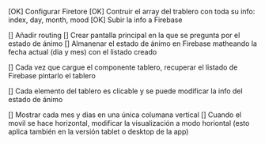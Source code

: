 [OK] Configurar Firetore
[OK] Contruir el array del trablero con toda su info: index, day, month, mood
[OK] Subir la info a Firebase

[] Añadir routing
[] Crear pantalla principal en la que se pregunta por el estado de ánimo
[] Almanenar el estado de ánimo en Firebase matheando la fecha actual (dia y mes) con el listado creado

[] Cada vez que cargue el componente tablero, recuperar el listado de Firebase pintarlo el tablero

[] Cada elemento del tablero es clicable y se puede modificar la info del estado de ánimo

[] Mostrar cada mes y dias en una única columana vertical
[] Cuando el movil se hace horizontal, modificar la visualización a modo horiontal (esto aplica también en la versión tablet o desktop de la app)
